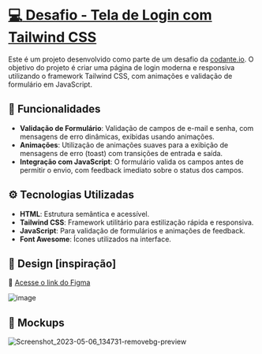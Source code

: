 # [ :computer: Desafio - Tela de Login com Tailwind CSS](https://codante.io/mini-projetos/mp-tela-login-tailwind)

Este é um projeto desenvolvido como parte de um desafio da [codante.io]([https://codante.io/](https://codante.io/mini-projetos/mp-tela-login-tailwind)https://codante.io/). O objetivo do projeto é criar uma página de login moderna e responsiva utilizando o framework Tailwind CSS, com animações e validação de formulário em JavaScript.

## :brain: Funcionalidades

* **Validação de Formulário**: Validação de campos de e-mail e senha, com mensagens de erro dinâmicas, exibidas usando animações.
* **Animações**: Utilização de animações suaves para a exibição de mensagens de erro (toast) com transições de entrada e saída.
* **Integração com JavaScript**: O formulário valida os campos antes de permitir o envio, com feedback imediato sobre o status dos campos.

## :gear: Tecnologias Utilizadas

* **HTML**: Estrutura semântica e acessível.
* **Tailwind CSS**: Framework utilitário para estilização rápida e responsiva.
* **JavaScript**: Para validação de formulários e animações de feedback.
* **Font Awesome**: Ícones utilizados na interface.

## 🎨 Design [inspiração]

🔗 [Acesse o link do Figma](https://www.figma.com/file/suvmja6210ggZOO6Cpehjl/Mini-Projeto---A-tela-de-login-mais-bonita-do-mundo?type=design&node-id=0%3A1&t=pnT8xEiypSKTO4Z7-1)

![image](https://github.com/codante-io/mp-tela-login-tailwind/assets/6475893/914bc33a-ed2a-4720-bf3a-f2c2d9eb41a8)

## 📝 Mockups

![Screenshot_2023-05-06_134731-removebg-preview](https://user-images.githubusercontent.com/6475893/236636789-b03715d5-7010-4e46-af97-b4a901d0fe63.png)

